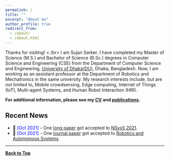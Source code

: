 ```yaml
---
permalink: /
title: ""
excerpt: "About me"
author_profile: true
redirect_from: 
  - /about/
  - /about.html
---
```


Thanks for visiting! < /br>
I am Sujan Sarker. I have completed my Master of Science (M.S.) and Bachelor of Science (B.Sc.) degrees in Computer Science and Engineering (CSE) from the  Department of Computer Science and Engineering, [University of Dhaka(DU)](https://www.du.ac.bd/), Dhaka, Bangladesh. Now, I am working as an assistant professor at the Department of Robotics and Mechatronics in the same university. My research interests include, but are not limited to, Mobile crowdsensing, Edge computing, Internet of Things (IoT), Multi-agent Systems, and Human Robot Interaction (HRI).  

**For additional information, please see my [CV](https://sujan-sarker.github.io/cv/) and [publications](https://sujan-sarker.github.io/publications/).**


<!-- <a href="https://sujansarker.github.io/publications/"> <img src="https://sujansarker.github.io/images/pubs.png" alt="Publication Venues"
	title="Publication Venues" width="600" height="200"> </a>
-->


## Recent News
* 📢 <span style="color:Blue"> [Oct 2021] </span> - One [long paper](https://cse.buet.ac.bd/nsyss2021/papers/) got accepted to  [NSysS 2021](https://cse.buet.ac.bd/nsyss2021/).
* 📢 <span style="color:Blue"> [Oct 2021] </span> - One [journal paper](https://www.sciencedirect.com/science/article/pii/S0921889021001871) got accepted to  [Robotics and Autonomous Systems](https://www.sciencedirect.com/journal/robotics-and-autonomous-systems).

<!--* 📢 <span style="color:Blue"> [Jun 2018] </span> - Nominated for the [**Best Paper Award**](http://coling2018.org/coling-2018-best-papers/) 🏆 at COLING 2018. -->


<!-- ## Recent Project Demonstrations 

* 💻 Bengali Document Readability Checker [[Demo Video]](https://youtu.be/U05Pf9Y4tCQ).
* 💻 Bengali Document Summarization Tool [[Demo Video]](https://youtu.be/LrnskktiXcg).
-->
----------------------------------------

[**Back to Top**](#)


<!-- <script type='text/javascript' id='clustrmaps' src='//cdn.clustrmaps.com/map_v2.js?cl=ffffff&w=320&t=m&d=ipF0iF0Q-RsFHP1VWejYRbFjf-eSQyozfam19f0UfGo'></script> -->




